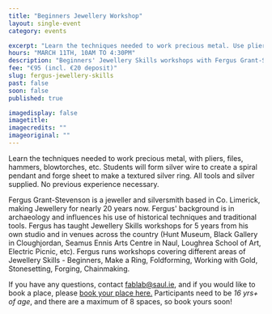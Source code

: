 ```yaml
---
title: "Beginners Jewellery Workshop"
layout: single-event
category: events

excerpt: "Learn the techniques needed to work precious metal. Use pliers, files, hammers, blowtorches, etc. students will create a silver spiral pendant and make a textured silver ring."
hours: "MARCH 11TH, 10AM TO 4:30PM"
description: "Beginners' Jewellery Skills workshops with Fergus Grant-Stevenson."
fee: "€95 (incl. €20 deposit)"
slug: fergus-jewellery-skills
past: false
soon: false
published: true

imagedisplay: false
imagetitle:
imagecredits: ""
imageoriginal: ""
---
```


Learn the techniques needed to work precious metal, with pliers, files, hammers, blowtorches, etc. Students will form silver wire to create a spiral pendant and forge sheet to make a textured silver ring. All tools and silver supplied. No previous experience necessary.

Fergus Grant-Stevenson is a jeweller and silversmith based in Co. Limerick, making Jewellery for nearly 20 years now. Fergus' background is in archaeology and influences his use of historical techniques and traditional tools. Fergus has taught Jewellery Skills workshops for 5 years from his own studio and in venues across the country (Hunt Museum, Black Gallery in Cloughjordan, Seamus Ennis Arts Centre in Naul, Loughrea School of Art, Electric Picnic, etc).
Fergus runs workshops covering different areas of Jewellery Skills - Beginners, Make a Ring, Foldforming, Working with Gold, Stonesetting, Forging, Chainmaking.

If you have any questions, contact [fablab@saul.ie](mailto:fablab@saul.ie), and if you would like to book a place, please [book your place here.](https://fablablimerick.ticketleap.com/jewellery-skills-fergus-grant-stevenson/) Participants need to be *16 yrs+ of age*, and there are a maximum of 8 spaces, so book yours soon!

